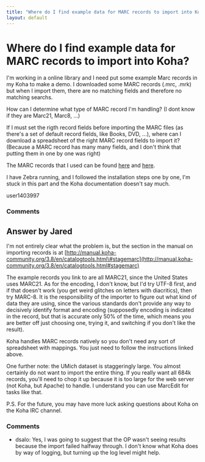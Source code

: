 ```yaml
---
title: "Where do I find example data for MARC records to import into Koha?"
layout: default
---
```

Where do I find example data for MARC records to import into Koha?
=====================
I'm working in a online library and I need put some example Marc records
in my Koha to make a demo. I downloaded some MARC records (.mrc, .mrk)
but when I import them, there are no matching fields and therefore no
matching searchs.

How can I determine what type of MARC record I'm handling? (I dont know
if they are Marc21, Marc8, ...)

If I must set the rigth record fields before importing the MARC files
(as there's a set of default record fields, like Books, DVD, ...), where
can I download a spreadsheet of the right MARC record fields to import
it? (Because a MARC record has many many fields, and I don't think that
putting them in one by one was right)

The MARC records that I used can be found
[here](http://www.clicweb.org/import-marc-records) and
[here](http://www.lib.umich.edu/open-access-bibliographic-records).

I have Zebra running, and I followed the installation steps one by one,
I'm stuck in this part and the Koha documentation doesn't say much.

user1403997

### Comments ###


Answer by Jared
----------------
I'm not entirely clear what the problem is, but the section in the
manual on importing records is at
[http://manual.koha-community.org/3.8/en/catalogtools.html\#stagemarc](http://manual.koha-community.org/3.8/en/catalogtools.html#stagemarc)

The example records you link to are all MARC21, since the United States
uses MARC21. As for the encoding, I don't know, but I'd try UTF-8 first,
and if that doesn't work (you get weird glitches on letters with
diacritics), then try MARC-8. It is the responsibility of the importer
to figure out what kind of data they are using, since the various
standards don't provide any way to decisively identify format and
encoding (supposedly encoding is indicated in the record, but that is
accurate only 50% of the time, which means you are better off just
choosing one, trying it, and switching if you don't like the result).

Koha handles MARC records natively so you don't need any sort of
spreadsheet with mappings. You just need to follow the instructions
linked above.

One further note: the UMich dataset is staggeringly large. You almost
certainly do not want to import the entire thing. If you really want all
684k records, you'll need to chop it up because it is too large for the
web server (not Koha, but Apache) to handle. I understand you can use
MarcEdit for tasks like that.

P.S. For the future, you may have more luck asking questions about Koha
on the Koha IRC channel.

### Comments ###
* dsalo: Yes, I was going to suggest that the OP wasn't seeing results because
the import failed halfway through. I don't know what Koha does by way of
logging, but turning up the log level might help.

